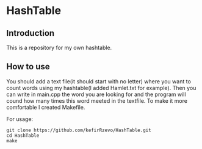 # HashTable

## Introduction

This is a repository for my own hashtable. 

## How to use

You should add a text file(it should start with no letter) where you want to count words using my hashtable(I added Hamlet.txt for example). Then you can write in main.cpp the word you are looking for and the program will cound how many times this word meeted in the textfile. To make it more comfortable I created Makefile.

For usage:

```
git clone https://github.com/kefirRzevo/HashTable.git
cd HashTable
make
```
